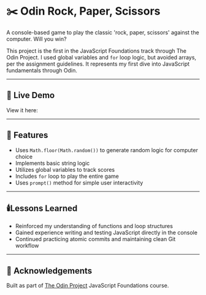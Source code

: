# ✂️ Odin Rock, Paper, Scissors

A console-based game to play the classic 'rock, paper, scissors' against the computer. Will you win? 

This project is the first in the JavaScript Foundations track through The Odin Project. I used global variables and `for` loop logic, but avoided arrays, per the assignment guidelines. It represents my first dive into JavaScript fundamentals through Odin.

---

## 🔗 Live Demo

View it here: 

---

## 🍃 Features

- Uses `Math.floor(Math.random())` to generate random logic for computer choice  
- Implements basic string logic  
- Utilizes global variables to track scores  
- Includes `for` loop to play the entire game  
- Uses `prompt()` method for simple user interactivity 

---

## 🕯️Lessons Learned

- Reinforced my understanding of functions and loop structures  
- Gained experience writing and testing JavaScript directly in the console  
- Continued practicing atomic commits and maintaining clean Git workflow 

--- 

## 💬 Acknowledgements

Built as part of [The Odin Project](https://www.theodinproject.com/) JavaScript Foundations course.
